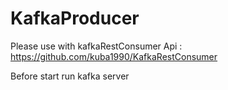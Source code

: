 # KafkaProducer

Please use with kafkaRestConsumer Api : https://github.com/kuba1990/KafkaRestConsumer

Before start run kafka server
